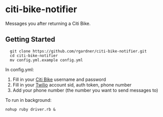 # citi-bike-notifier

Messages you after returning a Citi Bike.

## Getting Started

```
  git clone https://github.com/rgardner/citi-bike-notifier.git
  cd citi-bike-notifier
  mv config.yml.example config.yml
```

In config.yml:
  
  1. Fill in your [Citi Bike](https://citibikenyc.com) username and password
  2. Fill in your [Twilio](https://www.twilio.com) account sid, auth token, phone
      number
  3. Add your phone number (the number you want to send messages to)

To run in background:

```
nohup ruby driver.rb &
```
